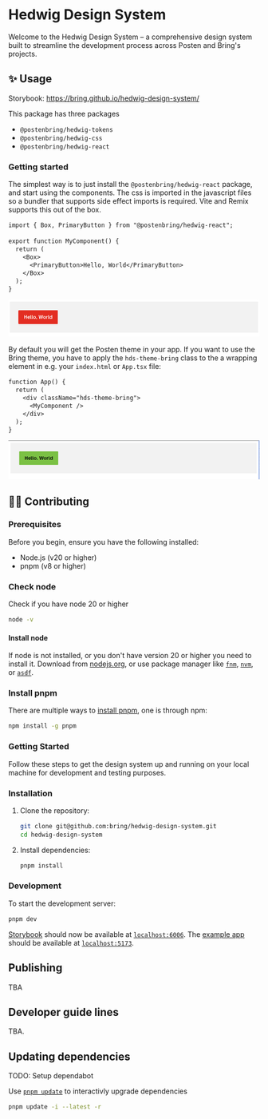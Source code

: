 # Hedwig Design System

Welcome to the Hedwig Design System – a comprehensive design system built to streamline the development process across Posten and Bring's projects.

## ✨ Usage

Storybook: https://bring.github.io/hedwig-design-system/

This package has three packages

- `@postenbring/hedwig-tokens`
- `@postenbring/hedwig-css`
- `@postenbring/hedwig-react`

### Getting started

The simplest way is to just install the `@postenbring/hedwig-react` package, and start using the components. The css is imported in the javascript files so a bundler that supports side effect imports is required. Vite and Remix supports this out of the box.

```tsx
import { Box, PrimaryButton } from "@postenbring/hedwig-react";

export function MyComponent() {
  return (
    <Box>
      <PrimaryButton>Hello, World</PrimaryButton>
    </Box>
  );
}
```

![Button inside Box with Posten theme](screenshots/box-and-button-posten-theme.png)

By default you will get the Posten theme in your app. If you want to use the Bring theme, you have to apply the `hds-theme-bring` class to the a wrapping element in e.g. your `index.html` or `App.tsx` file:

```tsx
function App() {
  return (
    <div className="hds-theme-bring">
      <MyComponent />
    </div>
  );
}
```

![Button inside Box with Bring theme](screenshots/box-and-button-bring-theme.png)

## 🧑‍💻 Contributing

### Prerequisites

Before you begin, ensure you have the following installed:

- Node.js (v20 or higher)
- pnpm (v8 or higher)

### Check node

Check if you have node 20 or higher

```bash
node -v
```

#### Install node

If node is not installed, or you don't have version 20 or higher you need to install it. Download from [nodejs.org](https://nodejs.org/en/download/), or use package manager like [`fnm`](https://github.com/Schniz/fnm), [`nvm`](https://github.com/nvm-sh/nvm), or [`asdf`](https://github.com/asdf-vm/asdf).

### Install pnpm

There are multiple ways to [install pnpm](https://pnpm.io/installation), one is through npm:

```bash
npm install -g pnpm
```

### Getting Started

Follow these steps to get the design system up and running on your local machine for development and testing purposes.

### Installation

1. Clone the repository:
   ```bash
   git clone git@github.com:bring/hedwig-design-system.git
   cd hedwig-design-system
   ```
2. Install dependencies:
   ```bash
   pnpm install
   ```

### Development

To start the development server:

```bash
pnpm dev
```

[Storybook](https://storybook.js.org/) should now be available at [`localhost:6006`](http://localhost:6006). The [example app](apps/example/) should be available at [`localhost:5173`](http://localhost:5173).

## Publishing

TBA

## Developer guide lines

TBA.

## Updating dependencies

TODO: Setup dependabot

Use [`pnpm update`](https://pnpm.io/cli/update) to interactivly upgrade dependencies

```bash
pnpm update -i --latest -r
```
